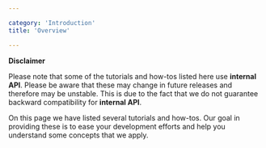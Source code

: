 ```yaml
---

category: 'Introduction'
title: 'Overview'

---
```


<div class="alert alert-warning">
 <p><strong>Disclaimer</strong></p>
 Please note that some of the tutorials and how-tos listed here use <strong>internal API</strong>. Please be aware that these may change in future releases and therefore may be unstable. This is due to the fact that we do not guarantee backward compatibility for <strong>internal API</strong>.</p></div>

 On this page we have listed several tutorials and how-tos. Our goal in providing these is to ease your development efforts and help you understand some concepts that we apply.